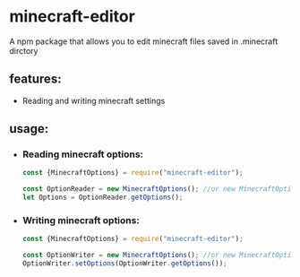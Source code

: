 # minecraft-editor
A npm package that allows you to edit minecraft files saved in .minecraft dirctory

## **features:**
- Reading and writing minecraft settings

## usage:
- ### Reading minecraft options:
    ```js
    const {MinecraftOptions} = require("minecraft-editor");

    const OptionReader = new MinecraftOptions(); //or new MinecraftOptions(path/to/.minecraft)
    let Options = OptionReader.getOptions();
    ```
- ### Writing minecraft options:
    ```js
    const {MinecraftOptions} = require("minecraft-editor");

    const OptionWriter = new MinecraftOptions(); //or new MinecraftOptions(path/to/.minecraft)
    OptionWriter.setOptions(OptionWriter.getOptions());
    ```